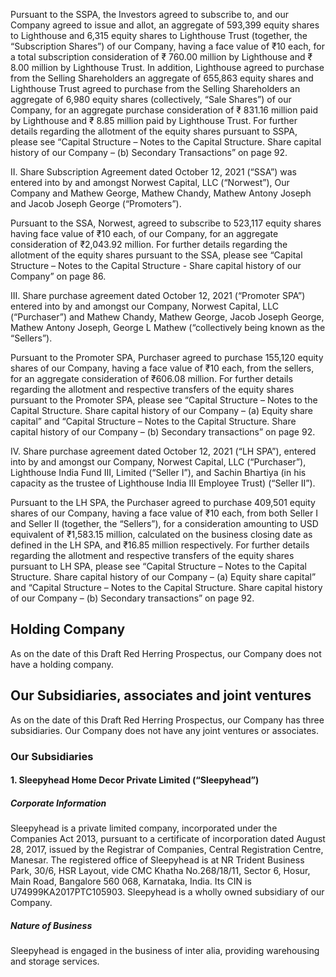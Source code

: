 Pursuant to the SSPA, the Investors agreed to subscribe to, and our Company agreed to issue and allot, an aggregate of 593,399 equity shares to Lighthouse and 6,315 equity shares to Lighthouse Trust (together, the “Subscription Shares”) of our Company, having a face value of ₹10 each, for a total subscription consideration of ₹ 760.00 million by Lighthouse and ₹ 8.00 million by Lighthouse Trust. In addition, Lighthouse agreed to purchase from the Selling Shareholders an aggregate of 655,863 equity shares and Lighthouse Trust agreed to purchase from the Selling Shareholders an aggregate of 6,980 equity shares (collectively, “Sale Shares”) of our Company, for an aggregate purchase consideration of ₹ 831.16 million paid by Lighthouse and ₹ 8.85 million paid by Lighthouse Trust. For further details regarding the allotment of the equity shares pursuant to SSPA, please see “Capital Structure – Notes to the Capital Structure. Share capital history of our Company – (b) Secondary Transactions” on page 92.

II. Share Subscription Agreement dated October 12, 2021 (“SSA”) was entered into by and amongst Norwest Capital, LLC (“Norwest”), Our Company and Mathew George, Mathew Chandy, Mathew Antony Joseph and Jacob Joseph George (“Promoters”).

Pursuant to the SSA, Norwest, agreed to subscribe to 523,117 equity shares having face value of ₹10 each, of our Company, for an aggregate consideration of ₹2,043.92 million. For further details regarding the allotment of the equity shares pursuant to the SSA, please see “Capital Structure – Notes to the Capital Structure - Share capital history of our Company” on page 86.

III. Share purchase agreement dated October 12, 2021 (“Promoter SPA”) entered into by and amongst our Company, Norwest Capital, LLC (“Purchaser”) and Mathew Chandy, Mathew George, Jacob Joseph George, Mathew Antony Joseph, George L Mathew (“collectively being known as the “Sellers”).

Pursuant to the Promoter SPA, Purchaser agreed to purchase 155,120 equity shares of our Company, having a face value of ₹10 each, from the sellers, for an aggregate consideration of ₹606.08 million. For further details regarding the allotment and respective transfers of the equity shares pursuant to the Promoter SPA, please see “Capital Structure – Notes to the Capital Structure. Share capital history of our Company – (a) Equity share capital” and “Capital Structure – Notes to the Capital Structure. Share capital history of our Company – (b) Secondary transactions” on page 92.

IV. Share purchase agreement dated October 12, 2021 (“LH SPA”), entered into by and amongst our Company, Norwest Capital, LLC (“Purchaser”), Lighthouse India Fund III, Limited (“Seller I”), and Sachin Bhartiya (in his capacity as the trustee of Lighthouse India III Employee Trust) (“Seller II”).

Pursuant to the LH SPA, the Purchaser agreed to purchase 409,501 equity shares of our Company, having a face value of ₹10 each, from both Seller I and Seller II (together, the “Sellers”), for a consideration amounting to USD equivalent of ₹1,583.15 million, calculated on the business closing date as defined in the LH SPA, and ₹16.85 million respectively. For further details regarding the allotment and respective transfers of the equity shares pursuant to LH SPA, please see “Capital Structure – Notes to the Capital Structure. Share capital history of our Company – (a) Equity share capital” and “Capital Structure – Notes to the Capital Structure. Share capital history of our Company – (b) Secondary transactions” on page 92.

## Holding Company

As on the date of this Draft Red Herring Prospectus, our Company does not have a holding company.

## Our Subsidiaries, associates and joint ventures

As on the date of this Draft Red Herring Prospectus, our Company has three subsidiaries. Our Company does not have any joint ventures or associates.

### Our Subsidiaries

#### 1. Sleepyhead Home Decor Private Limited (“Sleepyhead”)

##### Corporate Information

Sleepyhead is a private limited company, incorporated under the Companies Act 2013, pursuant to a certificate of incorporation dated August 28, 2017, issued by the Registrar of Companies, Central Registration Centre, Manesar. The registered office of Sleepyhead is at NR Trident Business Park, 30/6, HSR Layout, vide CMC Khatha No.268/18/11, Sector 6, Hosur, Main Road, Bangalore 560 068, Karnataka, India. Its CIN is U74999KA2017PTC105903. Sleepyhead is a wholly owned subsidiary of our Company.

##### Nature of Business

Sleepyhead is engaged in the business of inter alia, providing warehousing and storage services.